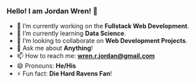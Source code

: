 ### Hello! I am Jordan Wren! 👋

- 🔭 I’m currently working on the **Fullstack Web Development**.
- 🌱 I’m currently learning **Data Science**.
- 👯 I’m looking to collaborate on **Web Development Projects**.
- 💬 Ask me about **Anything**!
- 📫 How to reach me: **wren.r.jordan@gmail.com**
- 😄 Pronouns: **He/His**
- ⚡ Fun fact: **Die Hard Ravens Fan**!
